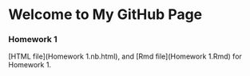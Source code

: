 # Welcome to My GitHub Page

### Homework 1
[HTML file](Homework 1.nb.html), and [Rmd file](Homework 1.Rmd) for Homework 1.
